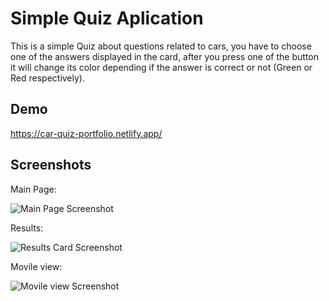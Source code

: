 
# Simple Quiz Aplication 

This is a simple Quiz about questions related to cars, you have to choose one of the
answers displayed in the card, after you press one of the button it will change its 
color depending if the answer is correct or not (Green or Red respectively).


## Demo

https://car-quiz-portfolio.netlify.app/


## Screenshots

Main Page:

![Main Page Screenshot](https://i.ibb.co/Vtj36Fv/Website.png)

Results:

![Results Card Screenshot](https://i.ibb.co/8rq9zs7/Results.png)

Movile view:

![Movile view Screenshot](https://i.ibb.co/XYSw3B1/Movil.png)

